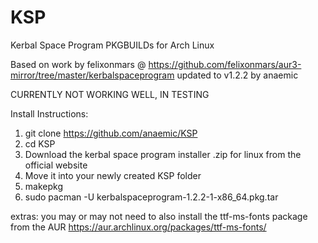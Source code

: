 # KSP
Kerbal Space Program PKGBUILDs for Arch Linux

Based on work by felixonmars @ https://github.com/felixonmars/aur3-mirror/tree/master/kerbalspaceprogram
updated to v1.2.2 by anaemic

CURRENTLY NOT WORKING WELL, IN TESTING

Install Instructions:

1) git clone https://github.com/anaemic/KSP
2) cd KSP
3) Download the kerbal space program installer .zip for linux from the official website
4) Move it into your newly created KSP folder
5) makepkg
6) sudo pacman -U kerbalspaceprogram-1.2.2-1-x86_64.pkg.tar 

extras:
you may or may not need to also install the ttf-ms-fonts package from the AUR https://aur.archlinux.org/packages/ttf-ms-fonts/
